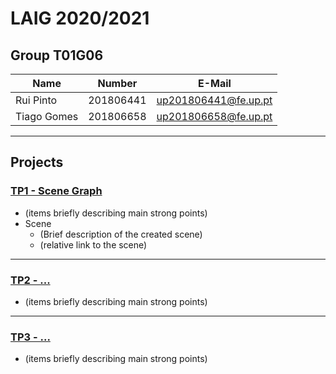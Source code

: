 # LAIG 2020/2021

## Group T01G06
| Name             | Number    | E-Mail               |
| ---------------- | --------- | ------------------   |
| Rui Pinto        | 201806441 | up201806441@fe.up.pt |                |
| Tiago Gomes      | 201806658 | up201806658@fe.up.pt |                  |

----

## Projects

### [TP1 - Scene Graph](TP1)

- (items briefly describing main strong points)
- Scene
  - (Brief description of the created scene)
  - (relative link to the scene)

-----

### [TP2 - ...](TP2)
- (items briefly describing main strong points)

----

### [TP3 - ...](TP3)
- (items briefly describing main strong points)
